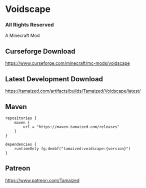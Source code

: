# Voidscape

### All Rights Reserved
A Minecraft Mod

## Curseforge Download
https://www.curseforge.com/minecraft/mc-mods/voidscape

## Latest Development Download
https://tamaized.com/artifacts/builds/Tamaized/Voidscape/latest/

## Maven
```
repositories {
    maven {
        url = "https://maven.tamaized.com/releases"
    }
}

dependencies {
    runtimeOnly fg.deobf("tamaized:voidscape:{version}")
}
```

## Patreon
https://www.patreon.com/Tamaized
